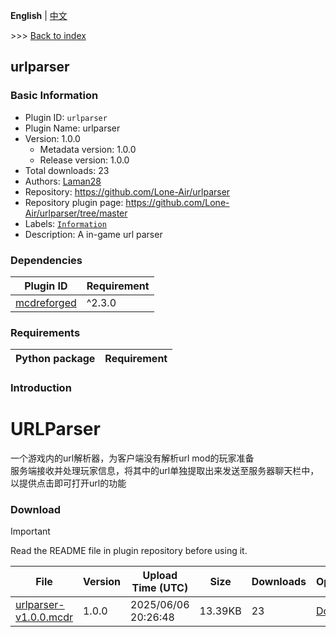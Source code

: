**English** | [中文](readme-zh_cn.md)

\>\>\> [Back to index](/readme.md)

## urlparser

### Basic Information

- Plugin ID: `urlparser`
- Plugin Name: urlparser
- Version: 1.0.0
  - Metadata version: 1.0.0
  - Release version: 1.0.0
- Total downloads: 23
- Authors: [Laman28](https://github.com/Lone-Air)
- Repository: https://github.com/Lone-Air/urlparser
- Repository plugin page: https://github.com/Lone-Air/urlparser/tree/master
- Labels: [`Information`](/labels/information/readme.md)
- Description: A in-game url parser

### Dependencies

| Plugin ID | Requirement |
| --- | --- |
| [mcdreforged](https://github.com/Fallen-Breath/MCDReforged) | ^2.3.0 |

### Requirements

| Python package | Requirement |
| --- | --- |

### Introduction

# URLParser

一个游戏内的url解析器，为客户端没有解析url mod的玩家准备 <br />
服务端接收并处理玩家信息，将其中的url单独提取出来发送至服务器聊天栏中，以提供点击即可打开url的功能

### Download

> [!IMPORTANT]
> Read the README file in plugin repository before using it.

| File | Version | Upload Time (UTC) | Size | Downloads | Operations |
| --- | --- | --- | --- | --- | --- |
| [urlparser-v1.0.0.mcdr](https://github.com/Lone-Air/urlparser/releases/tag/v1.0.0) | 1.0.0 | 2025/06/06 20:26:48 | 13.39KB | 23 | [Download](https://github.com/Lone-Air/urlparser/releases/download/v1.0.0/urlparser-v1.0.0.mcdr) |

